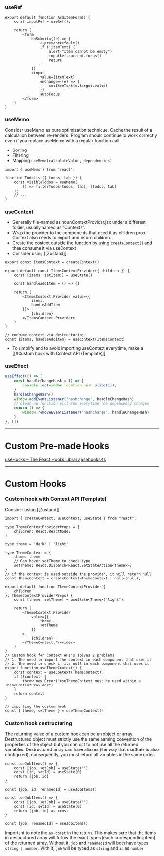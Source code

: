 ### useRef
```tsx
export default function AddItemForm() {
	const inputRef = useRef();

	return (
		<form
			onSubmit={(e) => {
				e.preventDefault()
				if (!itemText) {
					alert("Item cannot be empty")
					inputRef.current.focus()
					return
				}
			}}
			<input
				value={itemText}
				onChange={(e) => {
					setItemText(e.target.value)
				}}
				autoFocus
		</form>
	)
}
```
### useMemo
Consider useMemo as pure optimization technique. Cache the result of a calculation between re-renders. Program should continue to work correctly even if you replace useMemo with a regular function call.
- Sorting
- Filtering
- Mapping
`useMemo(calculateValue, dependencies)`
```tsx
import { useMemo } from 'react';  

function TodoList({ todos, tab }) {  
	const visibleTodos = useMemo(  
		() => filterTodos(todos, tab), [todos, tab]  
	);  
	// ...  
}
```
### useContext
- Generally file-named as nounContextProvider.jsx under a different folder, usually named as "Contexts". 
- Wrap the provider to the components that need it as children prop. Context also needs to import and return children. 
- Create the context outside the function by using `createContext()` and then consume it via useContext
- Consider using [[Zustand]]
```tsx
export const ItemsContext = createContext()

export default const ItemsContextProvider({ children }) {
	const [items, setItems] = useState()

	const handleAddItem = () => {}

	return (
		<ItemsContext.Provider value={{
			items,
			handleAddItem
		}}>
			{children}
		</ItemsContext.Provider>
	)
}

// consume context via destructuring
const {items, handleAdditem} = useContext(ItemsContext)
```
- To simplify and to avoid importing useContext everytime, make a [[#Custom hook with Context API (Template)]]

### useEffect
```jsx
useEffect(() => {
	const handleChangeHash = () => {
		console.log(window.location.hash.slice(1));
	}
	handleChangeHash()
	window.addEventListener("hashchange", handleChangeHash)
	// clean up function will run everytime the dependency changes
	return () => {
		window.removeEventListener("hashchange", handleChangeHash)
	}
}, [])
```

-------------------------
# Custom Pre-made Hooks

[useHooks – The React Hooks Library](https://usehooks.com/)
[usehooks-ts](https://usehooks-ts.com/)

---------------------------------
# Custom Hooks

### Custom hook with Context API (Template)
Consider using [[Zustand]]
```tsx
import { createContext, useContext, useState } from "react";

type ThemeContextProviderProps = {
	children: React.ReactNode;
}

type theme = 'dark' | 'light'

type ThemeContext = {
	theme: theme;
	// Can hover setTheme to check type
	setTheme: React.Dispatch<React.SetStateAction<theme>>;
}
// if the context is used outside the provider, it will return null
const ThemeContext = createContext<ThemeContext | null>(null);

export default function ThemeContextProvider({
	children
}: ThemeContextProviderProps) {
	const [theme, setTheme] = useState<Theme>("light");

	return (
		<ThemeContext.Provider
			value={{
				theme,
				setTheme
			}}
		>
			{children}
		</ThemeContext.Provider> 	
	)
}
// Custom hook for Context API's solves 2 problems
// 1. The need to import the context in each component that uses it
// 2. The need to check if its null in each component that uses it
export function useThemeContext() {
	const context = useContext(ThemeContext);
	if (!context) {
		throw new Error("useThemeContext must be used within a ThemeContextProvider")
	}
	return context
}

// importing the custom hook
const { theme, setTheme } = useThemeContext()
```
### Custom hook destructuring
The returning value of a custom hook can be an object or array. Destructured object must strictly use the same naming convention of the properties of the object but you can opt to not use all the returned variables. Destructured array can have aliases (the way that useState is also configured), consequently, you must return all variables in the same order.
```tsx
const useJobItems() => {
	const [job, setJob] = useState('')
	const [id, setId] = useState(0)
	return {job, id}
}

const {job, id: renamedId} = useJobItems()
```
```tsx
const useJobItems() => {
	const [job, setJob] = useState('')
	const [id, setId] = useState(0)
	return [job, id] as const
}

const [job, renamedId] = useJobItems()
```
Important to note the `as const` in the return. This makes sure that the items in destructured array will follow the exact types (each corresponding item) of the returned array. Without it, `job` and `renamedId` will both have types `string | number`. With it, `job` will be typed as `string` and `id` as `number`